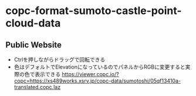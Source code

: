 # copc-format-sumoto-castle-point-cloud-data
## Public Website
- Ctrlを押しながらドラッグで回転できる  
- 色はデフォルトでElevationになっているのでパネルからRGBに変更すると実際の色で表示できる
https://viewer.copc.io/?copc=https://xs489works.xsrv.jp/copc-data/sumotoshi/05qf13410a-translated.copc.laz
